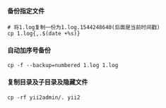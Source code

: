 
#### 备份指定文件

	# 将1.log复制一份为1.log.1544248640(后面是当前时间戳)
	cp 1.log{,.$(date +%s)}

#### 自动加序号备份

	cp -f --backup=numbered 1.log 1.log

#### 复制目录及子目录及隐藏文件
	cp -rf yii2admin/. yii2

